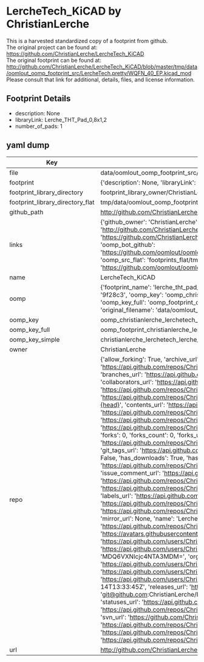 # LercheTech_KiCAD by ChristianLerche  
This is a harvested standardized copy of a footprint from github.  
The original project can be found at:  
https://github.com/ChristianLerche/LercheTech_KiCAD  
The original footprint can be found at:
http://github.com/ChristianLerche/LercheTech_KiCAD/blob/master/tmp/data/oomlout_oomp_footprint_src/LercheTech.pretty/WQFN_40_EP.kicad_mod
Please consult that link for additional, details, files, and license information.  
## Footprint Details
* description: None  
* libraryLink: Lerche_THT_Pad_0,8x1,2  
* number_of_pads: 1  
## yaml dump  
| Key | Value |  
| --- | --- |  
| file | data/oomlout_oomp_footprint_src/LercheTech_KiCAD/LercheTech.pretty/Lerche_THT_Pad_0,8x1,2.kicad_mod |  
| footprint | {'description': None, 'libraryLink': 'Lerche_THT_Pad_0,8x1,2', 'number_of_pads': 1} |  
| footprint_library_directory | footprint_library_owner/ChristianLerche_LercheTech_KiCAD |  
| footprint_library_directory_flat | tmp/data/oomlout_oomp_footprint_src/footprints_flat/christianlerche_lerchetech_lerche_tht_pad_0,8x1,2/working |  
| github_path | http://github.com/ChristianLerche/LercheTech_KiCAD/blob/master/tmp/data/oomlout_oomp_footprint_src/LercheTech.pretty/Lerche_THT_Pad_0,8x1,2.kicad_mod |  
| links | {'github_owner': 'ChristianLerche', 'github_repo_name': 'LercheTech_KiCAD', 'github_src': 'http://github.com/ChristianLerche/LercheTech_KiCAD/blob/master/tmp/data/oomlout_oomp_footprint_src/LercheTech.pretty/WQFN_40_EP.kicad_mod', 'github_src_repo': 'https://github.com/ChristianLerche/LercheTech_KiCAD', 'oomp_bot': 'tmp/data/oomlout_oomp_footprint_src/footprints/christianlerche_lerchetech_lerche_tht_pad_0,8x1,2/working', 'oomp_bot_github': 'https://github.com/oomlout/oomlout_oomp_footprint_bot/tree/main/tmp/data/oomlout_oomp_footprint_src/footprints/christianlerche_lerchetech_lerche_tht_pad_0,8x1,2/working', 'oomp_src_flat': 'footprints_flat/tmp/data/oomlout_oomp_footprint_src/footprints_flat/christianlerche_lerchetech_lerche_tht_pad_0,8x1,2/working', 'oomp_src_flat_github': 'https://github.com/oomlout/oomlout_oomp_footprint_src/tree/main/tmp/data/oomlout_oomp_footprint_src/footprints_flat/christianlerche_lerchetech_lerche_tht_pad_0,8x1,2/working'} |  
| name | LercheTech_KiCAD |  
| oomp | {'footprint_name': 'lerche_tht_pad_0,8x1,2', 'library_name': 'lerchetech', 'md5': '9f28c3c75231b27f6221a52440d72f58', 'md5_10': '9f28c3c752', 'md5_5': '9f28c', 'md5_6': '9f28c3', 'oomp_key': 'oomp_christianlerche_lerchetech_lerche_tht_pad_0,8x1,2', 'oomp_key_extra': 'oomp_footprint_christianlerche_lerchetech_lerche_tht_pad_0,8x1,2', 'oomp_key_full': 'oomp_footprint_christianlerche_lerchetech_lerche_tht_pad_0,8x1,2_9f28c3', 'oomp_key_simple': 'christianlerche_lerchetech_lerche_tht_pad_0,8x1,2', 'original_filename': 'data/oomlout_oomp_footprint_src/LercheTech_KiCAD/LercheTech.pretty/Lerche_THT_Pad_0,8x1,2.kicad_mod', 'owner_name': 'christianlerche'} |  
| oomp_key | oomp_christianlerche_lerchetech_lerche_tht_pad_0,8x1,2 |  
| oomp_key_full | oomp_footprint_christianlerche_lerchetech_lerche_tht_pad_0,8x1,2 |  
| oomp_key_simple | christianlerche_lerchetech_lerche_tht_pad_0,8x1,2 |  
| owner | ChristianLerche |  
| repo | {'allow_forking': True, 'archive_url': 'https://api.github.com/repos/ChristianLerche/LercheTech_KiCAD/{archive_format}{/ref}', 'archived': False, 'assignees_url': 'https://api.github.com/repos/ChristianLerche/LercheTech_KiCAD/assignees{/user}', 'blobs_url': 'https://api.github.com/repos/ChristianLerche/LercheTech_KiCAD/git/blobs{/sha}', 'branches_url': 'https://api.github.com/repos/ChristianLerche/LercheTech_KiCAD/branches{/branch}', 'clone_url': 'https://github.com/ChristianLerche/LercheTech_KiCAD.git', 'collaborators_url': 'https://api.github.com/repos/ChristianLerche/LercheTech_KiCAD/collaborators{/collaborator}', 'comments_url': 'https://api.github.com/repos/ChristianLerche/LercheTech_KiCAD/comments{/number}', 'commits_url': 'https://api.github.com/repos/ChristianLerche/LercheTech_KiCAD/commits{/sha}', 'compare_url': 'https://api.github.com/repos/ChristianLerche/LercheTech_KiCAD/compare/{base}...{head}', 'contents_url': 'https://api.github.com/repos/ChristianLerche/LercheTech_KiCAD/contents/{+path}', 'contributors_url': 'https://api.github.com/repos/ChristianLerche/LercheTech_KiCAD/contributors', 'created_at': '2016-08-21T19:24:59Z', 'default_branch': 'master', 'deployments_url': 'https://api.github.com/repos/ChristianLerche/LercheTech_KiCAD/deployments', 'description': 'KiCAD library containing .lib and .pretty footprint', 'disabled': False, 'downloads_url': 'https://api.github.com/repos/ChristianLerche/LercheTech_KiCAD/downloads', 'events_url': 'https://api.github.com/repos/ChristianLerche/LercheTech_KiCAD/events', 'fork': False, 'forks': 0, 'forks_count': 0, 'forks_url': 'https://api.github.com/repos/ChristianLerche/LercheTech_KiCAD/forks', 'full_name': 'ChristianLerche/LercheTech_KiCAD', 'git_commits_url': 'https://api.github.com/repos/ChristianLerche/LercheTech_KiCAD/git/commits{/sha}', 'git_refs_url': 'https://api.github.com/repos/ChristianLerche/LercheTech_KiCAD/git/refs{/sha}', 'git_tags_url': 'https://api.github.com/repos/ChristianLerche/LercheTech_KiCAD/git/tags{/sha}', 'git_url': 'git://github.com/ChristianLerche/LercheTech_KiCAD.git', 'has_discussions': False, 'has_downloads': True, 'has_issues': True, 'has_pages': False, 'has_projects': True, 'has_wiki': True, 'homepage': None, 'hooks_url': 'https://api.github.com/repos/ChristianLerche/LercheTech_KiCAD/hooks', 'html_url': 'https://github.com/ChristianLerche/LercheTech_KiCAD', 'id': 66216619, 'is_template': False, 'issue_comment_url': 'https://api.github.com/repos/ChristianLerche/LercheTech_KiCAD/issues/comments{/number}', 'issue_events_url': 'https://api.github.com/repos/ChristianLerche/LercheTech_KiCAD/issues/events{/number}', 'issues_url': 'https://api.github.com/repos/ChristianLerche/LercheTech_KiCAD/issues{/number}', 'keys_url': 'https://api.github.com/repos/ChristianLerche/LercheTech_KiCAD/keys{/key_id}', 'labels_url': 'https://api.github.com/repos/ChristianLerche/LercheTech_KiCAD/labels{/name}', 'language': None, 'languages_url': 'https://api.github.com/repos/ChristianLerche/LercheTech_KiCAD/languages', 'license': None, 'merges_url': 'https://api.github.com/repos/ChristianLerche/LercheTech_KiCAD/merges', 'milestones_url': 'https://api.github.com/repos/ChristianLerche/LercheTech_KiCAD/milestones{/number}', 'mirror_url': None, 'name': 'LercheTech_KiCAD', 'network_count': 0, 'node_id': 'MDEwOlJlcG9zaXRvcnk2NjIxNjYxOQ==', 'notifications_url': 'https://api.github.com/repos/ChristianLerche/LercheTech_KiCAD/notifications{?since,all,participating}', 'open_issues': 0, 'open_issues_count': 0, 'owner': {'avatar_url': 'https://avatars.githubusercontent.com/u/7850703?v=4', 'events_url': 'https://api.github.com/users/ChristianLerche/events{/privacy}', 'followers_url': 'https://api.github.com/users/ChristianLerche/followers', 'following_url': 'https://api.github.com/users/ChristianLerche/following{/other_user}', 'gists_url': 'https://api.github.com/users/ChristianLerche/gists{/gist_id}', 'gravatar_id': '', 'html_url': 'https://github.com/ChristianLerche', 'id': 7850703, 'login': 'ChristianLerche', 'node_id': 'MDQ6VXNlcjc4NTA3MDM=', 'organizations_url': 'https://api.github.com/users/ChristianLerche/orgs', 'received_events_url': 'https://api.github.com/users/ChristianLerche/received_events', 'repos_url': 'https://api.github.com/users/ChristianLerche/repos', 'site_admin': False, 'starred_url': 'https://api.github.com/users/ChristianLerche/starred{/owner}{/repo}', 'subscriptions_url': 'https://api.github.com/users/ChristianLerche/subscriptions', 'type': 'User', 'url': 'https://api.github.com/users/ChristianLerche'}, 'private': False, 'pulls_url': 'https://api.github.com/repos/ChristianLerche/LercheTech_KiCAD/pulls{/number}', 'pushed_at': '2018-11-14T13:33:45Z', 'releases_url': 'https://api.github.com/repos/ChristianLerche/LercheTech_KiCAD/releases{/id}', 'size': 138, 'ssh_url': 'git@github.com:ChristianLerche/LercheTech_KiCAD.git', 'stargazers_count': 1, 'stargazers_url': 'https://api.github.com/repos/ChristianLerche/LercheTech_KiCAD/stargazers', 'statuses_url': 'https://api.github.com/repos/ChristianLerche/LercheTech_KiCAD/statuses/{sha}', 'subscribers_count': 2, 'subscribers_url': 'https://api.github.com/repos/ChristianLerche/LercheTech_KiCAD/subscribers', 'subscription_url': 'https://api.github.com/repos/ChristianLerche/LercheTech_KiCAD/subscription', 'svn_url': 'https://github.com/ChristianLerche/LercheTech_KiCAD', 'tags_url': 'https://api.github.com/repos/ChristianLerche/LercheTech_KiCAD/tags', 'teams_url': 'https://api.github.com/repos/ChristianLerche/LercheTech_KiCAD/teams', 'temp_clone_token': None, 'topics': [], 'trees_url': 'https://api.github.com/repos/ChristianLerche/LercheTech_KiCAD/git/trees{/sha}', 'updated_at': '2022-02-12T13:04:14Z', 'url': 'https://api.github.com/repos/ChristianLerche/LercheTech_KiCAD', 'visibility': 'public', 'watchers': 1, 'watchers_count': 1, 'web_commit_signoff_required': False} |  
| url | http://github.com/ChristianLerche/LercheTech_KiCAD |  

